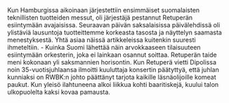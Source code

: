 
Kun Hamburgissa aikoinaan järjestettiin ensimmäiset suomalaisten teknillisten tuotteiden messut, oli 
järjestäjä pestannut Retuperän esiintymään avajaisissa. Seuraavan päivän saksalaisissa päivälehdissä oli 
ylistäviä lausuntoja tuotteittemme korkeasta tasosta ja näyttelyn saamasta menestyksestä. Yhtä asiaa 
näissä artikkeleissa kuitenkin suuresti ihmeteltiin. - Kuinka Suomi lähettää näin arvokkaaseen 
tilaisuuteen esiintymään orkesterin, joka ei lainkaan osannut soittaa. Retuperän taide meni kokonaan yli 
saksmannien horisontin. Kun Retuperä vietti Dipolissa noin 35-vuotisjuhlaansa ilmoitti kuuluttaja 
konsertin päätyttyä, että juhlan kunniaksi on RWBK:n johto päättänyt tarjota kaikille läsnäolijoille 
komeat paukut. Kun yleisö ilahtuneena alkoi liikkua kohti baaritiskejä, kuului talon ulkopuolelta kaksi 
kovaa pamausta.
